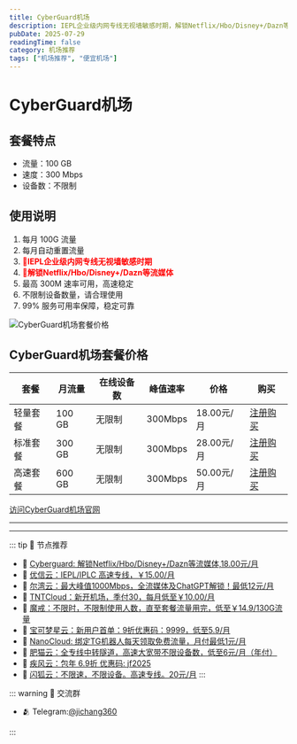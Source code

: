 ```yaml
---
title: CyberGuard机场
description: IEPL企业级内网专线无视墙敏感时期，解锁Netflix/Hbo/Disney+/Dazn等流媒体，最低18元/月
pubDate: 2025-07-29
readingTime: false
category: 机场推荐
tags: ["机场推荐", "便宜机场"]
---
```


# CyberGuard机场

   
## 套餐特点

- 流量：100 GB
- 速度：300 Mbps
- 设备数：不限制

## 使用说明

1. 每月 100G 流量
2. 每月自动重置流量
3. **<span style="color: red;">💛IEPL企业级内网专线无视墙敏感时期</span>**
4. **<span style="color: red;">💛解锁Netflix/Hbo/Disney+/Dazn等流媒体</span>**
5. 最高 300M 速率可用，高速稳定
6. 不限制设备数量，请合理使用
7. 99% 服务可用率保障，稳定可靠

![CyberGuard机场套餐价格](/assets/cyberguard.png "CyberGuard机场套餐价格")

## CyberGuard机场套餐价格

| 套餐 | 月流量 | 在线设备数 | 峰值速率 | 价格 | 购买 |
| --- | --- | --- | --- | --- | --- |
| 轻量套餐 | 100 GB | 无限制 | 300Mbps | 18.00元/月 | [注册购买](hhttps://www.cyberguard.best/#/register?code=XsreC0T5) |
| 标准套餐 | 300 GB | 无限制 |300Mbps | 28.00元/月 | [注册购买](hhttps://www.cyberguard.best/#/register?code=XsreC0T5) |
| 高速套餐 | 600 GB | 无限制 | 300Mbps | 50.00元/月 |  [注册购买](hhttps://www.cyberguard.best/#/register?code=XsreC0T5) |

[访问CyberGuard机场官网](hhttps://www.cyberguard.best/#/register?code=XsreC0T5)

---------
---------

::: tip 🎉 节点推荐
- 🚀 [Cyberguard: 解锁Netflix/Hbo/Disney+/Dazn等流媒体,18.00元/月](https://www.cyberguard.best/#/register?code=XsreC0T5)<br>
- 🚀 [优信云：IEPL/IPLC 高速专线，￥15.00/月](https://www.优信云.com/#/register?code=JRtE5uIV)<br>
- 🚀 [尔湾云：最大峰值1000Mbps，全流媒体及ChatGPT解锁！最低12元/月](https://erwan6.net/auth/register?code=BoObCd)<br>
- 🚀 [TNTCloud：新开机场，季付30，每月低至￥10.00/月](https://haibing822.tntvipaff.cc/#/register?code=GtjJVgml)<br>
- 🚀 [魔戒：不限时，不限制使用人数，直至套餐流量用完，低至￥14.9/130G流量](https://mojie.app/#/register?code=sSdtPtLo)<br>
- 🚀 [宝可梦星云：新用户首单：9折优惠码：9999，低至5.9/月 ](https://love.521pokemon.com/register?code=56ERkkxp)<br>
- 🚀 [NanoCloud: 绑定TG机器人每天领取免费流量，月付最低1元/月](https://edu.uodoo.bid/auth/register?code=JMiOQDHf)<br>
- 🚀 [肥猫云：全专线中转隧道，高速大宽带不限设备数，低至6元/月（年付）](https://fchb1188.fcvipaff.cc/register?aff=X1vZd2wf)<br>
- 🚀 [疾风云：包年 6.9折 优惠码: jf2025](https://homes.tr25.cn?code=ReCm)<br>
- 🚀 [闪狐云：不限速，不限设备。高速专线。20元/月](https://inv02.ffaff.cc/register?aff=WQApz2pv)
:::

::: warning  💬 交流群

- 🫂 Telegram:[@jichang360](https://t.me/jichang360)

:::

